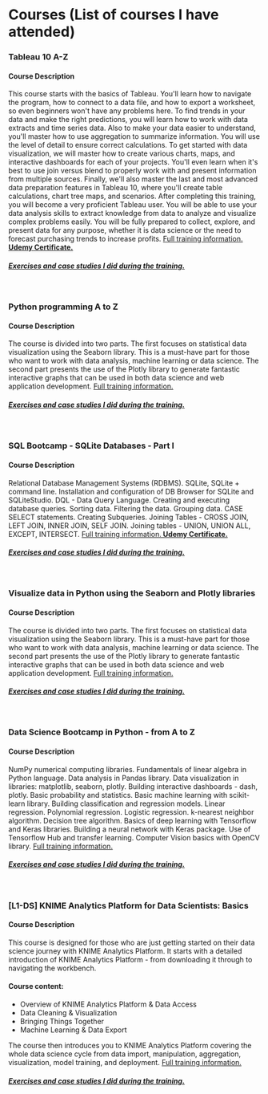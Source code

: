 # Courses (List of courses I have attended)

### Tableau 10 A-Z
#### Course Description
This course starts with the basics of Tableau. You'll learn how to navigate the program, how to connect to a data file, and how to export a worksheet, so even beginners won't have any problems here. To find trends in your data and make the right predictions, you will learn how to work with data extracts and time series data. Also to make your data easier to understand, you'll master how to use aggregation to summarize information. You will use the level of detail to ensure correct calculations. To get started with data visualization, we will master how to create various charts, maps, and interactive dashboards for each of your projects. You'll even learn when it's best to use join versus blend to properly work with and present information from multiple sources. Finally, we'll also master the last and most advanced data preparation features in Tableau 10, where you'll create table calculations, chart tree maps, and scenarios. After completing this training, you will become a very proficient Tableau user. You will be able to use your data analysis skills to extract knowledge from data to analyze and visualize complex problems easily. You will be fully prepared to collect, explore, and present data for any purpose, whether it is data science or the need to forecast purchasing trends to increase profits. [Full training information.](https://www.udemy.com/course/wizualizacje-danych-python/)**[ Udemy Certificate.](https://www.udemy.com/certificate/UC-afaa8ff3-ba2e-41fa-b32d-02288ff79a25/)**
&nbsp;
##### [Exercises and case studies I did during the training.](https://public.tableau.com/app/profile/kirill.eremenko)

&nbsp;
&nbsp;

### Python programming A to Z
#### Course Description
The course is divided into two parts. The first focuses on statistical data visualization using the Seaborn library. This is a must-have part for those who want to work with data analysis, machine learning or data science. The second part presents the use of the Plotly library to generate fantastic interactive graphs that can be used in both data science and web application development. [Full training information.](https://www.udemy.com/course/programowanie-w-jezyku-python/)
&nbsp;
##### [Exercises and case studies I did during the training.](https://github.com/krakowiakpawel9/python_kurs)


&nbsp;
&nbsp;

### SQL Bootcamp - SQLite Databases - Part I
#### Course Description
Relational Database Management Systems (RDBMS). SQLite, SQLite + command line. Installation and configuration of DB Browser for SQLite and SQLiteStudio. DQL - Data Query Language. Creating and executing database queries. Sorting data. Filtering the data. Grouping data. CASE SELECT statements. Creating Subqueries. Joining Tables - CROSS JOIN, LEFT JOIN, INNER JOIN, SELF JOIN. Joining tables - UNION, UNION ALL, EXCEPT, INTERSECT. [Full training information.](https://www.udemy.com/course/sql-bootcamp-bazy-danych-sqlite/)**[ Udemy Certificate.](https://www.udemy.com/certificate/UC-ba4d3756-0e8b-4820-bfab-7bc4979764f6/)**
&nbsp;
##### [Exercises and case studies I did during the training.](https://github.com/MarcusMKappa/courses/tree/main/SQL%20Bootcamp%20-%20Bazy%20danych%20SQLite%20-%20Part%20I)


&nbsp;
&nbsp;


### Visualize data in Python using the Seaborn and Plotly libraries
#### Course Description
The course is divided into two parts. The first focuses on statistical data visualization using the Seaborn library. This is a must-have part for those who want to work with data analysis, machine learning or data science. The second part presents the use of the Plotly library to generate fantastic interactive graphs that can be used in both data science and web application development. [Full training information.](https://www.udemy.com/course/wizualizacje-danych-python/)
&nbsp;
##### [Exercises and case studies I did during the training.](https://github.com/MarcusMKappa/courses/tree/main/Visualize%20data%20in%20Python%20using%20the%20Seaborn%20and%20Plotly%20libraries)


&nbsp;
&nbsp;

### Data Science Bootcamp in Python - from A to Z
#### Course Description
NumPy numerical computing libraries. Fundamentals of linear algebra in Python language. Data analysis in Pandas library. Data visualization in libraries: matplotlib, seaborn, plotly. Building interactive dashboards - dash, plotly. Basic probability and statistics. Basic machine learning with scikit-learn library. Building classification and regression models. Linear regression. Polynomial regression. Logistic regression. k-nearest neighbor algorithm. Decision tree algorithm. Basics of deep learning with Tensorflow and Keras libraries. Building a neural network with Keras package. Use of Tensorflow Hub and transfer learning. Computer Vision basics with OpenCV library. [Full training information.](https://www.udemy.com/course/data-science-bootcamp-python/)
&nbsp;
##### [Exercises and case studies I did during the training.](https://github.com/krakowiakpawel9/data-science-bootcamp)


&nbsp;
&nbsp;

### [L1-DS] KNIME Analytics Platform for Data Scientists: Basics
#### Course Description
This course is designed for those who are just getting started on their data science journey with KNIME Analytics Platform. It starts with a detailed introduction of KNIME Analytics Platform - from downloading it through to navigating the workbench. 

#### Course content:
- Overview of KNIME Analytics Platform & Data Access
- Data Cleaning & Visualization
- Bringing Things Together
- Machine Learning & Data Export

The course then introduces you to KNIME Analytics Platform covering the whole data science cycle from data import, manipulation, aggregation, visualization, model training, and deployment. [Full training information.](https://www.knime.com/knime-self-paced-courses)
&nbsp;
##### [Exercises and case studies I did during the training.](https://hub.knime.com/knime/spaces/Education/latest/Self-Paced%20Courses/L1-DS%20KNIME%20Analytics%20Platform%20for%20Data%20Scientists%20-%20Basics/Solutions~6Mw2fuXbMWe6hP5p/)


&nbsp;
&nbsp;
